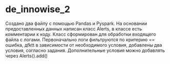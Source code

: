 # de_innowise_2

Создано два файлу с помощью Pandas и Pyspark.
На основании предоставленных данных написан класс Alerts, в классе есть комментарии к коду.
Класс сформирован для обработки входящего файла с логами. 
Первоначально логи фильтруются по критерию == ошибка, дfktt в зависимости от необходимого условия, добавлены два условия, согласно задания.
Дополнительные условия можно добавлять через Alerts().add()
